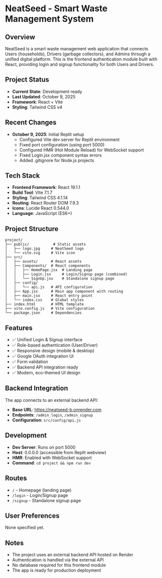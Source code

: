 # NeatSeed - Smart Waste Management System

## Overview
NeatSeed is a smart waste management web application that connects Users (households), Drivers (garbage collectors), and Admins through a unified digital platform. This is the frontend authentication module built with React, providing login and signup functionality for both Users and Drivers.

## Project Status
- **Current State**: Development ready
- **Last Updated**: October 9, 2025
- **Framework**: React + Vite
- **Styling**: Tailwind CSS v4

## Recent Changes
- **October 9, 2025**: Initial Replit setup
  - Configured Vite dev server for Replit environment
  - Fixed port configuration (using port 5000)
  - Configured HMR (Hot Module Reload) for WebSocket support
  - Fixed Login.jsx component syntax errors
  - Added .gitignore for Node.js projects

## Tech Stack
- **Frontend Framework**: React 19.1.1
- **Build Tool**: Vite 7.1.7
- **Styling**: Tailwind CSS 4.1.14
- **Routing**: React Router DOM 7.9.3
- **Icons**: Lucide React 0.544.0
- **Language**: JavaScript (ES6+)

## Project Structure
```
project/
├── public/           # Static assets
│   ├── logo.jpg     # NeatSeed logo
│   └── vite.svg     # Vite icon
├── src/
│   ├── assets/      # React assets
│   ├── Components/  # React components
│   │   ├── HomePage.jsx  # Landing page
│   │   ├── Login.jsx     # Login/Signup page (combined)
│   │   └── SignUp.jsx    # Standalone signup page
│   ├── config/
│   │   └── api.js   # API configuration
│   ├── App.jsx      # Main app component with routing
│   ├── main.jsx     # React entry point
│   └── index.css    # Global styles
├── index.html       # HTML template
├── vite.config.js   # Vite configuration
└── package.json     # Dependencies
```

## Features
- ✅ Unified Login & Signup interface
- ✅ Role-based authentication (User/Driver)
- ✅ Responsive design (mobile & desktop)
- ✅ Google OAuth integration UI
- ✅ Form validation
- ✅ Backend API integration ready
- ✅ Modern, eco-themed UI design

## Backend Integration
The app connects to an external backend API:
- **Base URL**: https://neatseed-b.onrender.com
- **Endpoints**: `/admin_login`, `/admin_signup`
- **Configuration**: `src/config/api.js`

## Development
- **Dev Server**: Runs on port 5000
- **Host**: 0.0.0.0 (accessible from Replit webview)
- **HMR**: Enabled with WebSocket support
- **Command**: `cd project && npm run dev`

## Routes
- `/` - Homepage (landing page)
- `/login` - Login/Signup page
- `/signup` - Standalone signup page

## User Preferences
None specified yet.

## Notes
- The project uses an external backend API hosted on Render
- Authentication is handled via the external API
- No database required for this frontend module
- The app is ready for production deployment
